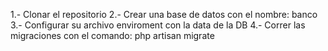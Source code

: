 1.- Clonar el repositorio
2.- Crear una base de datos con el nombre: banco
3.- Configurar su archivo enviroment con la data de la DB
4.- Correr las migraciones con el comando: php artisan migrate